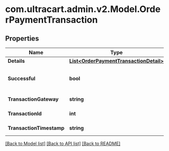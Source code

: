
# com.ultracart.admin.v2.Model.OrderPaymentTransaction

## Properties

Name | Type | Description | Notes
------------ | ------------- | ------------- | -------------
**Details** | [**List&lt;OrderPaymentTransactionDetail&gt;**](OrderPaymentTransactionDetail.md) | Details | [optional] 
**Successful** | **bool** | True if the transaction was successful | [optional] 
**TransactionGateway** | **string** | Transaction gateway | [optional] 
**TransactionId** | **int** | Transaction ID | [optional] 
**TransactionTimestamp** | **string** | Transaction date/time | [optional] 

[[Back to Model list]](../README.md#documentation-for-models)
[[Back to API list]](../README.md#documentation-for-api-endpoints)
[[Back to README]](../README.md)

